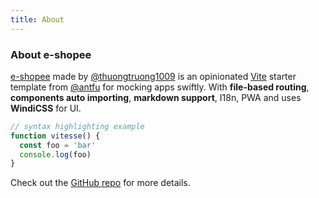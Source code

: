 ```yaml
---
title: About
---
```


<div class="text-center">
  <!-- You can use Vue components inside markdown -->
  <carbon-dicom-overlay class="text-4xl -mb-6 m-auto" />
  <h3>About e-shopee</h3>
</div>

[e-shopee](https://github.com/) made by [@thuongtruong1009]() is an opinionated [Vite](https://github.com/vitejs/vite) starter template from [@antfu]() for mocking apps swiftly. With **file-based routing**, **components auto importing**, **markdown support**, I18n, PWA and uses **WindiCSS** for UI.

```js
// syntax highlighting example
function vitesse() {
  const foo = 'bar'
  console.log(foo)
}
```

Check out the [GitHub repo]() for more details.
